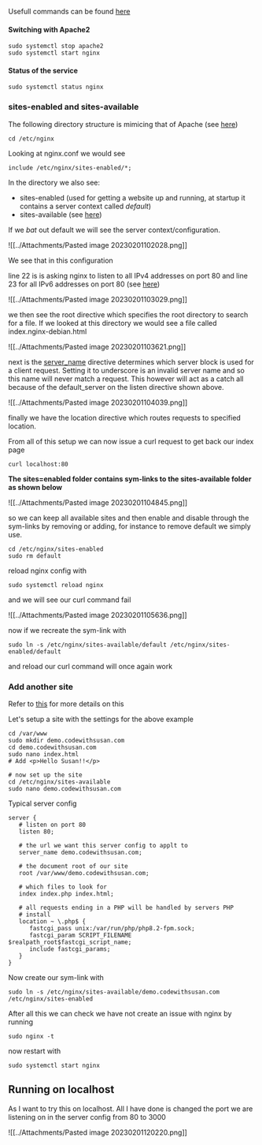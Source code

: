 Usefull commands can be found [here](https://phoenixnap.com/kb/how-to-install-nginx-on-ubuntu-20-04)

#### Switching with Apache2

```
sudo systemctl stop apache2
sudo systemctl start nginx
```

#### Status of the service

```
sudo systemctl status nginx
```

### sites-enabled and sites-available

The following directory structure is mimicing that of Apache (see [here](https://www.youtube.com/watch?v=8kqhXbNc4u8))

```
cd /etc/nginx
```

Looking at nginx.conf we would see

```
include /etc/nginx/sites-enabled/*;
```

In the directory we also see:

- sites-enabled   (used for getting a website up and running, at startup it contains a server context called *default*)
- sites-available (see [here](https://youtu.be/8kqhXbNc4u8?t=331))

If we *bat* out default we will see the server context/configuration.

  ![[../Attachments/Pasted image 20230201102028.png]]

We see that in this configuration 

line 22 is is asking nginx to listen to all IPv4 addresses on port 80 and line 23 for all IPv6 addresses on port 80 (see [here](https://youtu.be/8kqhXbNc4u8?t=126))

![[../Attachments/Pasted image 20230201103029.png]]

we then see the root directive which specifies the root directory to search for a file. If we looked at this directory we would see a file called index.nginx-debian.html

![[../Attachments/Pasted image 20230201103621.png]]

next is the [server_name](https://youtu.be/8kqhXbNc4u8?t=220) directive determines which server block is used for a client request. Setting it to underscore is an invalid server name and so this name will never match a request.  This however will act as a catch all because of the default_server on the listen directive shown above.

![[../Attachments/Pasted image 20230201104039.png]]

finally we have the location directive which routes requests to specified location.

From all of this setup we can now issue a curl request to get back our index page

```
curl localhost:80
```

**The sites=enabled folder contains sym-links to the sites-available folder as shown below**

![[../Attachments/Pasted image 20230201104845.png]]

so we can keep all available sites and then enable and disable through the sym-links by removing or adding, for instance to remove default we simply use.

```
cd /etc/nginx/sites-enabled
sudo rm default
```

reload nginx config with

```
sudo systemctl reload nginx
```

and we will see our curl command fail

![[../Attachments/Pasted image 20230201105636.png]]

now if we recreate the sym-link with

```
sudo ln -s /etc/nginx/sites-available/default /etc/nginx/sites-enabled/default
```

and reload our curl command will once again work

### Add another site

Refer to [this](https://youtu.be/omPd93uLQDc?t=145) for more details on this

Let's setup a site with the settings for the above example

```
cd /var/www
sudo mkdir demo.codewithsusan.com
cd demo.codewithsusan.com
sudo nano index.html
# Add <p>Hello Susan!!</p>

# now set up the site
cd /etc/nginx/sites-available
sudo nano demo.codewithsusan.com
```

Typical server config

```
server {
   # listen on port 80
   listen 80;

   # the url we want this server config to applt to
   server_name demo.codewithsusan.com;

   # the document root of our site
   root /var/www/demo.codewithsusan.com;

   # which files to look for
   index index.php index.html;

   # all requests ending in a PHP will be handled by servers PHP
   # install
   location ~ \.php$ {
      fastcgi_pass unix:/var/run/php/php8.2-fpm.sock;
      fastcgi_param SCRIPT_FILENAME $realpath_root$fastcgi_script_name;
      include fastcgi_params;
   }
}
```

Now create our sym-link with 

```
sudo ln -s /etc/nginx/sites-available/demo.codewithsusan.com /etc/nginx/sites-enabled
```
After all this we can check we have not create an issue with nginx by running

```
sudo nginx -t
```

now restart with 

```
sudo systemctl start nginx
```

## Running on localhost

As I want to try this on localhost. All I have done is changed the port we are listening on in the server config from 80 to 3000

![[../Attachments/Pasted image 20230201120220.png]]

